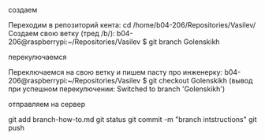 создаем

Переходим в репозиторий кента:
    cd /home/b04-206/Repositories/Vasilev/
Создаем свою ветку (тред /b/):
    b04-206@raspberrypi:~/Repositories/Vasilev $ git branch Golenskikh

перекулючаемся

Переключаемся на свою ветку и пишем пасту про инженерку:
    b04-206@raspberrypi:~/Repositories/Vasilev $ git checkout Golenskikh
    (вывод при успешном перекулючении: Switched to branch 'Golenskikh')

отправляем на сервер

git add branch-how-to.md
git status
git commit -m "branch intstructions"
git push
